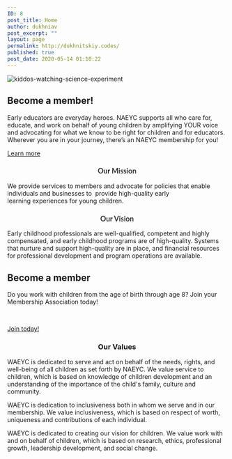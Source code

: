 ```yaml
---
ID: 8
post_title: Home
author: dukhniav
post_excerpt: ""
layout: page
permalink: http://dukhnitskiy.codes/
published: true
post_date: 2020-05-14 01:10:22
---
```

<img src="http://dukhnitskiy.codes/wp-content/uploads/elementor/thumbs/kiddos-watching-science-experiment-oql695aoba51t1a24wzhlqsv7un8um1nvlrhzxtlls.jpg" title="kiddos-watching-science-experiment" alt="kiddos-watching-science-experiment" />											
	    <h2>Become a member!</h2>
	    	    <p><p>Early educators are everyday heroes. NAEYC supports all who care for, educate, and work on behalf of young children by amplifying YOUR voice and advocating for what we know to be right for children and for educators. Wherever you are in your journey, there’s an NAEYC membership for you!</p></p>
			    <a href="http://dukhnitskiy.codes/about-us/membership/"  >Learn more</a>
		<h3 style="color: #333333; font-family: Lato, arial; text-align: center;">Our Mission</h3><p>We provide services to members and advocate for policies that enable individuals and businesses to  provide high-quality early learning experiences for young children.</p><h3 style="color: #333333; font-family: Lato, arial; text-align: center;">Our Vision</h3><p>Early childhood professionals are well-qualified, competent and highly compensated, and early childhood programs are of high-quality. Systems that nurture and support high-quality are in place, and financial resources for professional development and program operations are available.</p>		
	    <h2>Become a member</h2>
	    	    <p><p>Do you work with children from the age of birth through age 8? Join your Membership Association today!</p> </p>
			    <a href="/about-us/membership/"  >Join today!</a>
		<h3 style="text-align: center;">Our Values</h3><p>WAEYC is dedicated to serve and act on behalf of the needs, rights, and well-being of all children as set forth by NAEYC. We value service to children, which is based on knowledge of children development and an understanding of the importance of the child's family, culture and community.</p><p>WAEYC is dedication to inclusiveness both in whom we serve and in our membership. We value inclusiveness, which is based on respect of worth, uniqueness and contributions of each individual.</p><p>WAEYC is dedicated to creating our vision for children. We value work with and on behalf of children, which is based on research, ethics, professional growth, leadership development, and social change. </p>